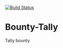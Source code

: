 [![Build Status](https://travis-ci.com/acmpesuecc/Bounty-Tally.svg?branch=main)](https://travis-ci.com/acmpesuecc/Bounty-Tally)  
# Bounty-Tally
Tally bounty
